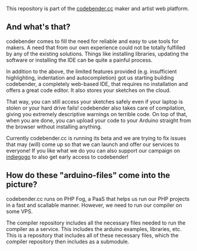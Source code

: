 This repository is part of the [codebender.cc](http://www.codebender.cc) maker and artist web platform.

## And what's that?

codebender comes to fill the need for reliable and easy to use tools for makers. A need that from our own experience could not be totally fulfilled by any of the existing solutions. Things like installing libraries, updating the software or installing the IDE can be quite a painful process.

In addition to the above, the limited features provided (e.g. insufficient highlighting, indentation and autocompletion) got us starting building codebender, a completely web-based IDE, that requires no installation and offers a great code editor. It also stores your sketches on the cloud.

That way, you can still access your sketches safely even if your laptop is stolen or your hard drive fails! codebender also takes care of compilation, giving you extremely descriptive warnings on terrible code. On top of that, when you are done, you can upload your code to your Arduino straight from the browser without installing anything.

Currently codebender.cc is running its beta and we are trying to fix issues that may (will) come up so that we can launch and offer our services to everyone!
If you like what we do you can also support our campaign on [indiegogo](http://www.indiegogo.com/codebender) to also get early access to codebender! 

## How do these "arduino-files" come into the picture?

codebender.cc runs on PHP Fog, a PaaS that helps us run our PHP projects in a fast and scallable manner. However, we need to run our compiler on some VPS.

The compiler repository includes all the necessary files needed to run the compiler as a service. This includes the arduino examples, libraries, etc. This is a repository that includes all of these necessary files, which the compiler repository then includes as a submodule.
